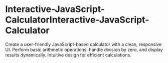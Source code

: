 # Interactive-JavaScript-CalculatorInteractive-JavaScript-Calculator
Create a user-friendly JavaScript-based calculator with a clean, responsive UI. Perform basic arithmetic operations, handle division by zero, and display results dynamically. Intuitive design for efficient calculations.
